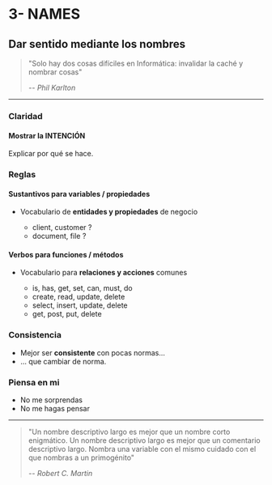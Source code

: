 # 3- NAMES

## Dar sentido mediante los nombres

> "Solo hay dos cosas difíciles en Informática: invalidar la caché y nombrar cosas"
>
> -- _Phil Karlton_

---

### Claridad

#### Mostrar la INTENCIÓN

Explicar por qué se hace.

### Reglas

#### Sustantivos para variables / propiedades

* Vocabulario de **entidades y propiedades** de negocio

  * client, customer ?
  * document, file ?

#### Verbos para funciones / métodos

* Vocabulario para **relaciones y acciones** comunes

  * is, has, get, set, can, must, do
  * create, read, update, delete
  * select, insert, update, delete
  * get, post, put, delete

### Consistencia

* Mejor ser **consistente** con pocas normas...
* ... que cambiar de norma.

### Piensa en mi

* No me sorprendas
* No me hagas pensar

---

> "Un nombre descriptivo largo es mejor que un nombre corto enigmático. Un nombre descriptivo largo es mejor que un comentario descriptivo largo. Nombra una variable con el mismo cuidado con el que nombras a un primogénito"
>
> -- _Robert C. Martin_
